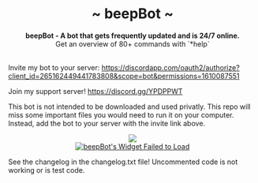 <div align="center">
	<h1 align="center">~ beepBot ~</h1>
	<strong>beepBot - A bot that gets frequently updated and is 24/7 online.</strong><br />Get an overview of 80+ commands with `*help`<br /><br />
</div>

Invite my bot to your server: 
https://discordapp.com/oauth2/authorize?client_id=265162449441783808&scope=bot&permissions=1610087551

Join my support server!
https://discord.gg/YPDPPWT

This bot is not intended to be downloaded and used privatly. This repo will miss some important files you would need to run it on your computer.
Instead, add the bot to your server with the invite link above.

<div align="center">
	<a href="https://discordbots.org/bot/265162449441783808">
	  <img src="https://discordbots.org/api/widget/265162449441783808.svg" />
	</a>
</div>

<div align="center">
	<a href="https://botsfordiscord.com/bots/265162449441783808" >
		<img src="https://botsfordiscord.com/api/bot/265162449441783808/widget" title="Visit beepBot listed on Bots for Discord!" alt="beepBot's Widget Failed to Load" />
	</a>
</div>

See the changelog in the changelog.txt file!
Uncommented code is not working or is test code.

